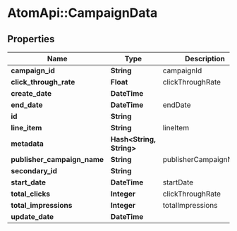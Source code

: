 # AtomApi::CampaignData

## Properties
Name | Type | Description | Notes
------------ | ------------- | ------------- | -------------
**campaign_id** | **String** | campaignId | 
**click_through_rate** | **Float** | clickThroughRate | [optional] 
**create_date** | **DateTime** |  | [optional] 
**end_date** | **DateTime** | endDate | 
**id** | **String** |  | [optional] 
**line_item** | **String** | lineItem | [optional] 
**metadata** | **Hash&lt;String, String&gt;** |  | [optional] 
**publisher_campaign_name** | **String** | publisherCampaignName | [optional] 
**secondary_id** | **String** |  | [optional] 
**start_date** | **DateTime** | startDate | 
**total_clicks** | **Integer** | clickThroughRate | [optional] 
**total_impressions** | **Integer** | totalImpressions | [optional] 
**update_date** | **DateTime** |  | [optional] 


